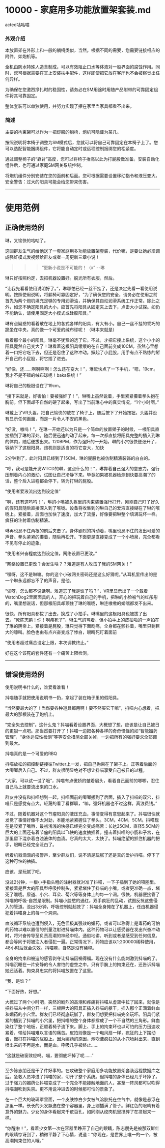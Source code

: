 # 10000 - 家庭用多功能放置架套装.md
acted咕咕喵

### 外观介绍
本放置架在外形上和一般的躺椅类似，当然，根据不同的需要，您需要链接相应的附件，如炮机等。

全机由防水特殊人造革制成，可以有效阻止口水等体液对一般界面的腐蚀作用。同时，您可根据需要在其上安装扶手配件，这样即使把它放在客厅也不会被察觉出任何异样。

为确保在您激烈挣扎时的稳固性，请务必在SM用途时用随产品附带的可靠固定组件将其可靠固定。

整体套装可以单独使用，并努力实现了摆在家里当家具都看不出来。

### 简述
主要的拘束架可以作为一把舒服的躺椅，炮机可隐藏为茶几。

按照说明将本椅子调整为SM模式后，您就可以将自己可靠固定在本椅子上了。您可以选配智能捆绑组件，它将能自动定时或远程控制捆绑您的松紧度。

通过调整椅子的“靠背”高度，您可以将椅子抬高以此为打屁股做准备。安装自动化组件后，也可通过家庭SM网关系统控制。

将炮机组件分别安装在您的面前和后面。您可根据需要设置移动指令和液压变大。安全警告：过大的阳具可能会给您带来伤害。

---
# 使用范例
## 正确使用范例
琳，又愉快的咕咕了。

这回群友生气的给他送了一套家庭用多功能放置架套装，代价嘛，是要让她必须调成强奸模式发视频给群友或者一周更新三章小说！

>>>“更新小说是不可能的！（x”    --琳

琳只好按照约定，去把机器设置好。脱光所有衣服，然后。

“让我先看看使用说明好了。”，琳哪怕已经一丝不挂了，还是决定先看一看使用说明。按照使用说明，将躺椅可靠固定好，“为了确保您的安全，请务必在使用之前首先为两个炮机填充足够的专用润滑油，并确保其自动润滑系统工作正常。除此之外，如您不确定阳具的大小，应首先将阳具从固定夹上去下，点击大小试探。如仍不能确认，请使用固定大小模式或硅胶阳具。”

琳有点疑惑的看着散在地上的各式各样的阳具，有大有小。自己一丝不挂的乖巧的跪坐在中央，真的像一个可爱的绒布球呢！（琳本来就是）

看着那个最小的阳具，琳毫不犹豫的选了它。不过，才把它接上系统，这个小小的阳具竟然自己变大了！琳看着这根阳具缓缓的在自己面前变成10CM。虽然心里想着一口把它吃下去，但还是忍住了这种冲动。撅起了小屁股，用手有点不熟练的掰开自己的小屁股，将它插了进去。

“好像，还……啊啊啊啊！怎么还在变大！”，琳赶快点了一下手机，“嗯，19cm。我才不是不错的绒布球呢！baka系统！”

琳将自己的极限设在了19cm。

“接下来就是，好害怕！要被强奸了！”，琳嘴上虽然说着，手里紧紧攥着拳头抱在胸前。但下面却不自然的硬了起来，写出了当前琳心中的真实情况，“1个小时啊。”

琳戴上了VR头盔，把自己愉快的放在了椅子上，随后按下了开始按钮。头盔并没有显示任何画面，而是一片令人不安的黑色。

“好没，嗷呜！”，在琳一开始还以为只是一个简单的放置架子的时候，一根阳具直接插到了琳的深处。随后便迅速的动了起来。每一次都直接将阳具完整的插入到琳的体内，随后便拔出来。120BPM，作为强奸的一开始，琳的小穴很快便张开了，容纳下了这根阳具。炮机则是适当的将它变大，加快

2分钟到了，此时阳具已经到了15CM，琳的屁股也被仿制精液装饰的白白的。

“哼，我可是能开发WTCD的琳，这点什么的！”，琳靠着自己强大的意志力，强行压制着内心的激动，试图让自己冷静下来。毕竟如果被机器检测到快要高潮了的话，整个后入进程都会停下，转为打琳的屁股。

“使用者爱液流出达到设定值”

“啊，还有这呜呜！”，琳的小嘴被头盔里的拘束装置强行打开，刚刚自己盯了好久的假阳具随后直接深入到了喉咙。设备将收集到的琳自己的爱液直接糊在了琳的喉咙上。紧接着，后面也加快了速度，加大了流量，好像要把琳整个填满玩坏一样。疯狂的注射着仿制精液。

琳再也忍不住两根的前后夹击了。身体剧烈的抖动着，嘴里也忍不住的发出可爱的声音。拳头紧紧的攥着，随后再松开。下面更是直接变成了一个小喷泉，完全都看不见有停止的迹象。

“使用者兴奋程度达到设定值，网络设置已更改。”

“网络设置已更改？会发生啥？？难道是有人攻击了我的SM网关！”

“嘿呀，这不是琳嘛。你的这个小破网关密码还是这么好猜呢。”从耳机里传出的是一个琳永远都忘不了的声音，是他。

“诶呀，怎么都不说话啊。难道忘了我是谁了吗？”，VR里显示出了一个戴着WatchDog2里面面具的人，开心的把玩着自己的手机，把琳的小脸被气的红彤彤的，嘴里想说话，但那根阳具却顶住了琳的喉咙，琳连嗷嗷的娇喘都发不出来。

很快，所有阳具都拔了出去，换成了小拍手。琳嘴里的这根阳具也被拔了出去。“死陈志鹏！你！啊疼死了”，琳生气的骂着，但小拍手上的皮拍啪的一声拍在了琳的阴帝上。紧接着是屁股，琳只觉得下面剧痛，全身都在颤抖着，嘴里只剩巨大的嚎叫。脸色也由有点兴奋变成了惨白，眼睛死盯着面前

“使用者超过痛苦设定上限，本次调教终止。”

好在这个该死的套件还有一个痛苦上限检测。


---

## 错误使用范例

使用说明书什么的，谁爱看谁看！

抖喵随手就把使用说明书一扔，拿起了装在箱子里的假阳具。

“当然要最大的了！当然要各种道具都用啊！要不然买它干嘛”，抖喵内心想着，把最大的那根装在了炮机上。

“完全失去控制”，这什么鬼？抖喵看着设置界面，大概想了想，应该是让自己被日的更狠一点吧。那当然要打开了！抖喵一边把各种各样的奇奇怪怪的如“智能媚药管理”，“身体适应性检测”等等安全措施全部关掉，一边把所有的强奸要求全部调到最大。

抖喵真的是一个可爱的RBQ

抖喵放松的把控制链接往Twitter上一发，把自己拘束在了架子上。正等着后面的大唧唧后入自己。不过，群友很明显绝对不想让抖喵享受自己被日的过程。

“大家，可以试一试了哦”，抖喵有点傲娇的皱着眉头，看着自己面前的唧唧，忍住自己马上就要流出来的口水。

群友并没有和抖喵想到一起，抖喵面前的唧唧挪到了后面，插入了抖喵的双穴，抖喵只是感觉有点大。轻蔑的看了看群聊，“嘛，强奸机器也不过这样，真浪费钱。”

不过，随着机器对这个节瘤阳具的液压充血，事情变得有意思起来了。抖喵很快就发觉了事情好像不太对劲，本能地紧紧握住了拳头。3CM，4CM，5CM。抖喵现在是咬紧了嘴唇，最初浅浅的快感已经完全变成痛苦：长达25CM，直径5.5CM的巨大的上面还有着节瘤的阳具以飞快的速度抽插着。撞击着抖喵的小肠和子宫，在那里留下混杂着白浊液体的血渍。它真的太大，太快了。抖喵绝望的抓住机器的把手，眼睛已经完全泛白了。

听着机器滴滴的报警声，至少群友们，说不清是玩腻了还是真的爱护抖喵。停下了这种可怕的抽插。

应该，是玩腻了吧。

没过2分钟，一根小手指头粗的注射器就对准了抖喵，一下子插到了她的项圈里。紧接着是巨大的阳具型呼吸控制头，紧紧堵住了抖喵的小嘴。或者更准确一点，堵死了喉咙。尿道、小穴、耳朵、菊穴等等身体上的每一个洞。很快，机器便接管了抖喵的呼吸-自然是限制。抖喵小脸憋的通红，双手疯狂的乱动，试图反抗这些侵入的管道。没出3分钟，呼吸控制就起效了：抖喵全身摊在了机器上，任由机器侵犯着抖喵身上的每一个洞洞。

血液循环系统也遭到侵入，无色但极其强效的媚药，或者可以称得上是毒药的可怕的药物以难以置信的剂量注射进抖喵体内。这种药物可以让感受器在发出兴奋冲动时，将兴奋传导至负责高潮的神经中枢。通俗地讲，听到或者是感受到任何信息。都会等同于将被注入者侵犯一遍。正常情况下，药物应该以1;200000稀释使用，48小时后就会失效。抖喵嘛，自然是没有稀释。

全身的拘束和被迫的感官剥夺让抖喵因祸得福。现在没有什么能刺激到抖喵的了。抖喵沉睡在一片安静的令人害怕的虚空之中。只有手腕上的拘束还在，还告诉抖喵她还活着。拘束具忠实的将抖喵放置在了这里。

“我，是谁？”

“下面好热，好想。”

大概过了两个小时吧，突然的剧烈的高潮和疼痛将抖喵从虚空中拉了回来，就像是把抖喵从中间分开一样，三根巨大的阳具正插入抖喵的躯干，插入那个正滴着鲜血和媚药的小穴里。群友们已经彻底玩腻了，群友们想要把抖喵完全玩坏。阳具们紧紧的插到了抖喵的小穴里，把抖喵的整个身体都撑成了一个不自然的三角形。鲜血染红了整个地板，正顺着椅子流下来。脚上、手上的拘束环也以可怕的压力迅速收紧着，带给抖喵难以言语的痛苦。皮拍则像是一个电风扇一样，疯狂的上下摆动着，敲打在抖喵的屁股上。因为媚药的原因，潮吹液疯狂的从小穴喷射出来，直到喷出来的不再是水，而是血。呼吸几乎被终止……

“这就是破窗效应吗。喵，要彻底坏掉了呢……”

---

至少陈志朋还是干了件好事的。在攻破整个家庭用多功能放置架套装远程数据库之后。急救人员冲进了抖喵的家，切开了整个系统。但抖喵的身体已经几乎坏掉了。过于强力的媚药让抖喵变成了一个完全不能接触地面的人，甚至一阵风都可以吹得抖喵潮吹到失禁。更不用说冲进去的时候那可怕的景象了。

在一个巨大的玻璃罩里面，一个皮肤惨白少女被气溶胶托在空气中，就像是悬浮在那里一样。长长的头发飘逸在整个容器里，身上则插满了管子。鲜红色的眼睛有着意外的魅力。少女的身体看起来千疮百孔，如同刚从绞肉机里搅碎了在拼起来一样。

“你醒啦！”，看着少女第一次在容器里睁开了自己的眼睛，陈志朋先是被那双鲜红的眼睛惊讶到了，稍微平静了下心情，说道：“你现在，是世界上唯一的一个，被高潮拘束住的人哦。”

